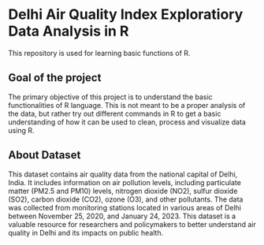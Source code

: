 # Delhi Air Quality Index Exploratiory Data Analysis in R
This repository is used for learning basic functions of R. 

## Goal of the project
The primary objective of this project is to understand the basic functionalities of R language. This is not meant to be a proper analysis of the data, but rather try out different commands in R to get a basic understanding of how it can be used to clean, process and visualize data using R.

## About Dataset
This dataset contains air quality data from the national capital of Delhi, India. It includes information on air pollution levels, including particulate matter (PM2.5 and PM10) levels, nitrogen dioxide (NO2), sulfur dioxide (SO2), carbon dioxide (CO2), ozone (O3), and other pollutants. The data was collected from monitoring stations located in various areas of Delhi between November 25, 2020, and January 24, 2023. This dataset is a valuable resource for researchers and policymakers to better understand air quality in Delhi and its impacts on public health.